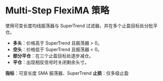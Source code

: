 # Multi-Step FlexiMA 策略

使用可变长度均线振荡器与 SuperTrend 过滤器，并在多个止盈目标处分批平仓。

- **多头**：价格高于 SuperTrend 且振荡器 > 0。
- **空头**：价格低于 SuperTrend 且振荡器 < 0。
- **部分平仓**：在三个止盈目标处逐步减仓。
- **平仓**：出现相反信号时关闭剩余头寸。

**指标**：可变长度 SMA 振荡器、SuperTrend
**止损**：仅多级止盈
